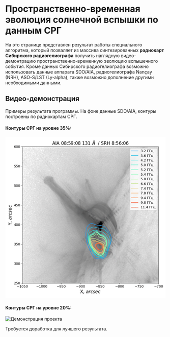 # Пространственно-временная эволюция солнечной вспышки по данным СРГ
На это странице представлен результат работы специального алгоритма, который позваляет из массива синтезированных **радиокарт
Сибирского радиогелиографа** получить наглядную видео-демонтрацию пространственно-временную эволюцию вспышечного события.
Кроме данных Сибирского радиогелиографа возможно использовать данные аппарата SDO/AIA, радиогелиографа Nançay (NRH), 
ASO-S/LST (Ly-alpha), также возможно дополнение другими необходимыми данными.



## Видео-демонстрация
Примеры результата программы. На фоне данные SDO/AIA, контуры построены по радиокартам СРГ. 

#### Контуры СРГ на уровне 35%:


![Демонстрация проекта](movie.gif)

#### Контуры СРГ на уровне 20%:


![Демонстрация проекта](movie_20.gif)

Требуется доработка для лучшего результата.
